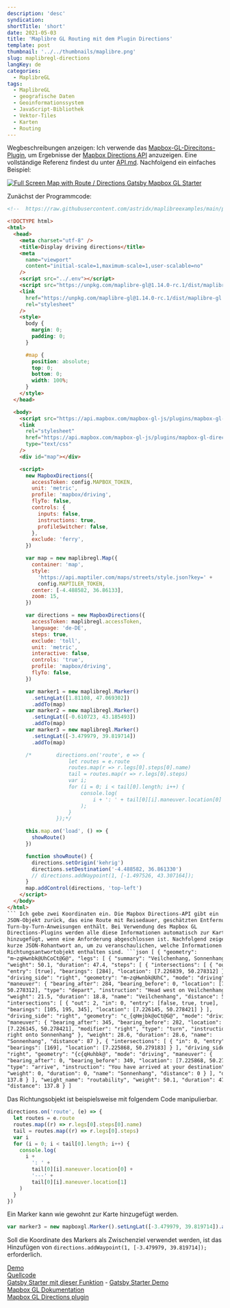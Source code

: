 ```yaml
---
description: 'desc'
syndication:
shortTitle: 'short'
date: 2021-05-03
title: 'Maplibre GL Routing mit dem Plugin Directions'
template: post
thumbnail: '../../thumbnails/maplibre.png'
slug: maplibregl-directions
langKey: de
categories:
  - MaplibreGL
tags:
  - MaplibreGL
  - geografische Daten
  - Geoinformationssystem
  - JavaScript-Bibliothek
  - Vektor-Tiles
  - Karten
  - Routing
---
```


Wegbeschreibungen anzeigen: Ich verwende das [Mapbox-GL-Direcitons-Plugin](https://github.com/mapbox/mapbox-gl-directions), um Ergebnisse der [Mapbox Directions API](https://www.mapbox.com/navigation/) anzuzeigen.
Eine vollständige Referenz findest du unter [API.md](https://github.com/mapbox/mapbox-gl-directions/blob/master/API.md). Nachfolgend ein einfaches Beispiel:

[![Full Screen Map with Route / Directions Gatsby Mapbox GL Starter](https://user-images.githubusercontent.com/9974686/97810148-1808a000-1c72-11eb-86cd-77aa3f72a7b8.png)](https://astridx.github.io/gatsbystarter/gatsby-starter-mapbox-examples/map-direction)

Zunächst der Programmcode:

````html {numberLines: -2}
<!--  https://raw.githubusercontent.com/astridx/maplibreexamples/main/plugins/maplibre-gl-directions.html -->

<!DOCTYPE html>
<html>
  <head>
    <meta charset="utf-8" />
    <title>Display driving directions</title>
    <meta
      name="viewport"
      content="initial-scale=1,maximum-scale=1,user-scalable=no"
    />
    <script src="../.env"></script>
    <script src="https://unpkg.com/maplibre-gl@1.14.0-rc.1/dist/maplibre-gl.js"></script>
    <link
      href="https://unpkg.com/maplibre-gl@1.14.0-rc.1/dist/maplibre-gl.css"
      rel="stylesheet"
    />
    <style>
      body {
        margin: 0;
        padding: 0;
      }

      #map {
        position: absolute;
        top: 0;
        bottom: 0;
        width: 100%;
      }
    </style>
  </head>

  <body>
    <script src="https://api.mapbox.com/mapbox-gl-js/plugins/mapbox-gl-directions/v4.1.0/mapbox-gl-directions.js"></script>
    <link
      rel="stylesheet"
      href="https://api.mapbox.com/mapbox-gl-js/plugins/mapbox-gl-directions/v4.1.0/mapbox-gl-directions.css"
      type="text/css"
    />
    <div id="map"></div>

    <script>
      new MapboxDirections({
        accessToken: config.MAPBOX_TOKEN,
        unit: 'metric',
        profile: 'mapbox/driving',
        flyTo: false,
        controls: {
          inputs: false,
          instructions: true,
          profileSwitcher: false,
        },
        exclude: 'ferry',
      })

      var map = new maplibregl.Map({
        container: 'map',
        style:
          'https://api.maptiler.com/maps/streets/style.json?key=' +
          config.MAPTILER_TOKEN,
        center: [-4.488582, 36.86133],
        zoom: 15,
      })

      var directions = new MapboxDirections({
        accessToken: maplibregl.accessToken,
        language: 'de-DE',
        steps: true,
        exclude: 'toll',
        unit: 'metric',
        interactive: false,
        controls: 'true',
        profile: 'mapbox/driving',
        flyTo: false,
      })

      var marker1 = new maplibregl.Marker()
        .setLngLat([1.81108, 47.069302])
        .addTo(map)
      var marker2 = new maplibregl.Marker()
        .setLngLat([-0.610723, 43.185493])
        .addTo(map)
      var marker3 = new maplibregl.Marker()
        .setLngLat([-3.479979, 39.819714])
        .addTo(map)

      /*        directions.on('route', e => {
                    let routes = e.route
                    routes.map(r => r.legs[0].steps[0].name)
                    tail = routes.map(r => r.legs[0].steps)
                    var i;
                    for (i = 0; i < tail[0].length; i++) {
                        console.log(
                            i + ': ' + tail[0][i].maneuver.location[0] + '---' + tail[0][i].maneuver.location[1]
                        );
                    }
                });*/

      this.map.on('load', () => {
        showRoute()
      })

      function showRoute() {
        directions.setOrigin('kehrig')
        directions.setDestination('-4.488582, 36.861330')
        // directions.addWaypoint(1, [-1.497526, 43.307164]);
      }
      map.addControl(directions, 'top-left')
    </script>
  </body>
</html>
``` Ich gebe zwei Koordinaten ein. Die Mapbox Directions-API gibt ein
JSON-Objekt zurück, das eine Route mit Reisedauer, geschätzten Entfernungen und
Turn-by-Turn-Anweisungen enthält. Bei Verwendung des Mapbox GL
Directions-Plugins werden alle diese Informationen automatisch zur Karte
hinzugefügt, wenn eine Anforderung abgeschlossen ist. Nachfolgend zeige ich eine
kurze JSON-Rohantwort an, um zu veranschaulichen, welche Informationen im
Richtungsantwortobjekt enthalten sind. ```json [ { "geometry":
"m~zqHwnbk@UhCoCt@G@", "legs": [ { "summary": "Veilchenhang, Sonnenhang",
"weight": 50.1, "duration": 47.4, "steps": [ { "intersections": [ { "out": 0,
"entry": [true], "bearings": [284], "location": [7.226839, 50.278312] } ],
"driving_side": "right", "geometry": "m~zqHwnbk@UhC", "mode": "driving",
"maneuver": { "bearing_after": 284, "bearing_before": 0, "location": [7.226839,
50.278312], "type": "depart", "instruction": "Head west on Veilchenhang" },
"weight": 21.5, "duration": 18.8, "name": "Veilchenhang", "distance": 50.8 }, {
"intersections": [ { "out": 2, "in": 0, "entry": [false, true, true],
"bearings": [105, 195, 345], "location": [7.226145, 50.278421] } ],
"driving_side": "right", "geometry": "c_{qHmjbk@oCt@G@", "mode": "driving",
"maneuver": { "bearing_after": 345, "bearing_before": 282, "location":
[7.226145, 50.278421], "modifier": "right", "type": "turn", "instruction": "Turn
right onto Sonnenhang" }, "weight": 28.6, "duration": 28.6, "name":
"Sonnenhang", "distance": 87 }, { "intersections": [ { "in": 0, "entry": [true],
"bearings": [169], "location": [7.225868, 50.279183] } ], "driving_side":
"right", "geometry": "{c{qHuhbk@", "mode": "driving", "maneuver": {
"bearing_after": 0, "bearing_before": 349, "location": [7.225868, 50.279183],
"type": "arrive", "instruction": "You have arrived at your destination" },
"weight": 0, "duration": 0, "name": "Sonnenhang", "distance": 0 } ], "distance":
137.8 } ], "weight_name": "routability", "weight": 50.1, "duration": 47.4,
"distance": 137.8 } ]
````

Das Richtungsobjekt ist beispielsweise mit folgendem Code manipulierbar.

```js
directions.on('route', (e) => {
  let routes = e.route
  routes.map((r) => r.legs[0].steps[0].name)
  tail = routes.map((r) => r.legs[0].steps)
  var i
  for (i = 0; i < tail[0].length; i++) {
    console.log(
      i +
        ': ' +
        tail[0][i].maneuver.location[0] +
        '---' +
        tail[0][i].maneuver.location[1]
    )
  }
})
```

Ein Marker kann wie gewohnt zur Karte hinzugefügt werden.

```js
var marker3 = new mapboxgl.Marker().setLngLat([-3.479979, 39.819714]).addTo(map)
```

Soll die Koordinate des Markers als Zwischenziel verwendet werden, ist das Hinzufügen von `directions.addWaypoint(1, [-3.479979, 39.819714]);` erforderlich.

[Demo](https://astridx.github.io/maplibreexamples/plugins/maplibre-gl-directions.html)  
[Quellcode](https://github.com/astridx/maplibreexamples/blob/main/plugins/maplibre-gl-directions.html)  
[Gatsby Starter mit dieser Funktion](https://github.com/astridx/gatsby-starter-mapbox-examples) - [Gatsby Starter Demo](https://astridx.github.io/gatsbystarter/gatsby-starter-mapbox-examples/)  
[Mapbox GL Dokumentation](https://docs.mapbox.com/help/how-mapbox-works/directions/)  
[Mapbox GL Directions plugin ](https://github.com/mapbox/mapbox-gl-directions)
